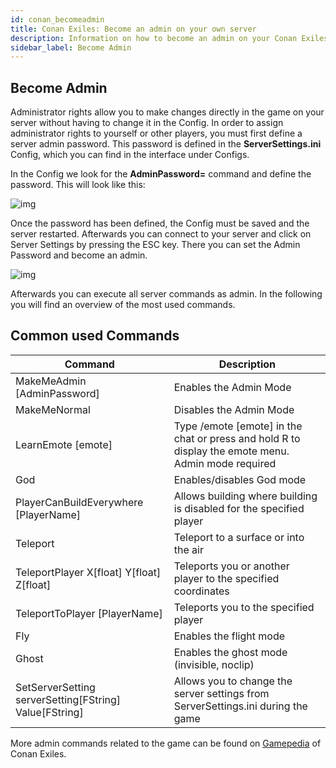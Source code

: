 ```yaml
---
id: conan_becomeadmin
title: Conan Exiles: Become an admin on your own server
description: Information on how to become an admin on your Conan Exiles server from ZAP-Hosting - ZAP-Hosting.com documentation
sidebar_label: Become Admin
---
```




## Become Admin 

Administrator rights allow you to make changes directly in the game on your server without having to change it in the Config. In order to assign administrator rights to yourself or other players, you must first define a server admin password. This password is defined in the **ServerSettings.ini** Config, which you can find in the interface under Configs.


In the Config we look for the **AdminPassword=** command and define the password. This will look like this:




![img](https://screensaver01.zap-hosting.com/index.php/s/pFYfDrGiFgGAWwe/preview)



Once the password has been defined, the Config must be saved and the server restarted. Afterwards you can connect to your server and click on Server Settings by pressing the ESC key. There you can set the Admin Password and become an admin.



![img](https://screensaver01.zap-hosting.com/index.php/s/RTnxioH8sgCoxsq/preview)



Afterwards you can execute all server commands as admin. In the following you will find an overview of the most used commands.





## Common used Commands

| Command                                                | Description                                                  |
| ------------------------------------------------------ | ------------------------------------------------------------ |
| MakeMeAdmin [AdminPassword]                            | Enables the Admin Mode                                       |
| MakeMeNormal                                           | Disables the Admin Mode                                      |
| LearnEmote [emote]                                     | Type /emote [emote] in the chat or press and hold R to display the emote menu. Admin mode required |
| God                                                    | Enables/disables God mode                                    |
| PlayerCanBuildEverywhere [PlayerName]                  | Allows building where building is disabled for the specified player |
| Teleport                                               | Teleport to a surface or into the air                        |
| TeleportPlayer X[float] Y[float] Z[float]              | Teleports you or another player to the specified coordinates |
| TeleportToPlayer [PlayerName]                          | Teleports you to the specified player                        |
| Fly                                                    | Enables the flight mode                                      |
| Ghost                                                  | Enables the ghost mode (invisible, noclip)                   |
| SetServerSetting serverSetting[FString] Value[FString] | Allows you to change the server settings from ServerSettings.ini during the game |

More admin commands related to the game can be found on [Gamepedia](https://conanexiles.gamepedia.com/Admin_Panel) of Conan Exiles. 



